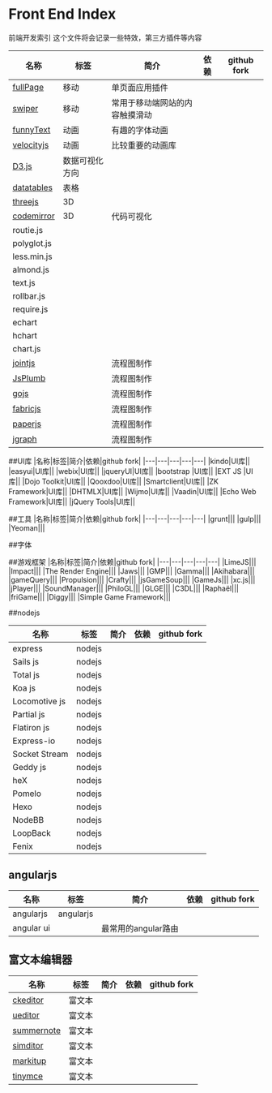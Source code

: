 # Front End Index
前端开发索引
这个文件将会记录一些特效，第三方插件等内容

|名称|标签|简介|依赖|github fork|
|---|---|---|---|---|
|[fullPage](https://github.com/alvarotrigo/fullPage.js)|移动|单页面应用插件|
|[swiper](http://www.swiper.com.cn/)|移动|常用于移动端网站的内容触摸滑动|
|[funnyText](https://github.com/alvarotrigo/funnyText.js)|动画|有趣的字体动画|
|[velocityjs](http://julian.com/research/velocity/)|动画|比较重要的动画库|
|[D3.js](http://d3js.org/)|数据可视化方向||
|[datatables](http://www.datatables.net/)|表格||
|[threejs](http://threejs.org/)|3D||
|[codemirror](http://codemirror.net/)|3D|代码可视化|
|routie.js|||
|polyglot.js|||
|less.min.js|||
|almond.js|||
|text.js|||
|rollbar.js|||
|require.js|||
|echart|||
|hchart|||
|chart.js|||
|[jointjs](http://www.jointjs.com/)||流程图制作|
|[JsPlumb](https://jsplumbtoolkit.com/)||流程图制作|
|[gojs](http://gojs.net/latest/index.html)||流程图制作|
|[fabricjs](http://fabricjs.com/)||流程图制作|
|[paperjs](http://paperjs.org/)||流程图制作|
|[jgraph](https://www.jgraph.com/)||流程图制作|


##UI库
|名称|标签|简介|依赖|github fork|
|---|---|---|---|---|
|kindo|UI库||
|easyui|UI库||
|webix|UI库||
|jqueryUI|UI库||
|bootstrap |UI库||
|EXT JS |UI库||
|Dojo Toolkit|UI库||
|Qooxdoo|UI库||
|Smartclient|UI库||
|ZK Framework|UI库||
|DHTMLX|UI库||
|Wijmo|UI库||
|Vaadin|UI库||
|Echo Web Framework|UI库||
|jQuery Tools|UI库||

##工具
|名称|标签|简介|依赖|github fork|
|---|---|---|---|---|
|grunt|||
|gulp|||
|Yeoman|||


##字体

##游戏框架
|名称|标签|简介|依赖|github fork|
|---|---|---|---|---|
|LimeJS|||
|Impact|||
|The Render Engine|||
|Jaws|||
|GMP|||
|Gamma|||
|Akihabara|||
|gameQuery|||
|Propulsion|||
|Crafty|||
|jsGameSoup|||
|GameJs|||
|xc.js|||
|jPlayer|||
|SoundManager|||
|PhiloGL|||
|GLGE|||
|C3DL|||
|Raphaël|||
|friGame|||
|Diggy|||
|Simple Game Framework|||


##nodejs

|名称|标签|简介|依赖|github fork|
|---|---|---|---|---|
|express|nodejs||
|Sails js|nodejs||
| Total js|nodejs||
|Koa js|nodejs||
|Locomotive js|nodejs||
|Partial js|nodejs||
|Flatiron js|nodejs||
|Express-io|nodejs||
|Socket Stream|nodejs||
|Geddy js|nodejs||
|heX |nodejs||
|Pomelo |nodejs||
|Hexo |nodejs||
|NodeBB  |nodejs||
|LoopBack    |nodejs||
|Fenix     |nodejs||


## angularjs

|名称|标签|简介|依赖|github fork|
|---|---|---|---|---|
|angularjs|angularjs||
|angular ui||最常用的angular路由|

## 富文本编辑器

|名称|标签|简介|依赖|github fork|
|---|---|---|---|---|
|[ckeditor](http://ckeditor.com/)|富文本|| 
|[ueditor](http://ueditor.baidu.com/website/)|富文本|| 
|[summernote](http://summernote.org/)|富文本|| 
|[simditor](http://simditor.tower.im/)|富文本|| 
|[markitup](http://markitup.jaysalvat.com/examples/skin1/)|富文本|| 
|[tinymce](https://www.tinymce.com/)|富文本|| 